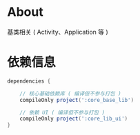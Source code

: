 
# About

基类相关 ( Activity、Application 等 )

# 依赖信息

```groovy
dependencies {

    // 核心基础依赖库 ( 编译但不参与打包 )
    compileOnly project(':core_base_lib')

    // 依赖 UI ( 编译但不参与打包 )
    compileOnly project(':core_lib_ui')
}
```